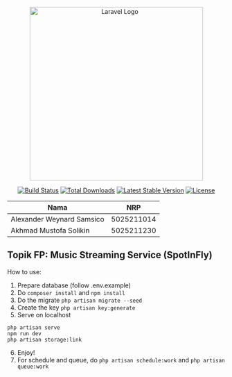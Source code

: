 <p align="center"><a href="https://laravel.com" target="_blank"><img src="https://raw.githubusercontent.com/laravel/art/master/logo-lockup/5%20SVG/2%20CMYK/1%20Full%20Color/laravel-logolockup-cmyk-red.svg" width="400" alt="Laravel Logo"></a></p>

<p align="center">
<a href="https://github.com/laravel/framework/actions"><img src="https://github.com/laravel/framework/workflows/tests/badge.svg" alt="Build Status"></a>
<a href="https://packagist.org/packages/laravel/framework"><img src="https://img.shields.io/packagist/dt/laravel/framework" alt="Total Downloads"></a>
<a href="https://packagist.org/packages/laravel/framework"><img src="https://img.shields.io/packagist/v/laravel/framework" alt="Latest Stable Version"></a>
<a href="https://packagist.org/packages/laravel/framework"><img src="https://img.shields.io/packagist/l/laravel/framework" alt="License"></a>
</p>

| Nama                      | NRP        |
| ------------------------- | ---------- |
| Alexander Weynard Samsico | 5025211014 |
| Akhmad Mustofa Solikin    | 5025211230 |

## Topik FP: Music Streaming Service (SpotInFly)

How to use:

1. Prepare database (follow .env.example)
2. Do `composer install` and `npm install`
3. Do the migrate
   `php artisan migrate --seed`
4. Create the key `php artisan key:generate`
5. Serve on localhost

```
php artisan serve
npm run dev
php artisan storage:link
```

6. Enjoy!
7. For schedule and queue, do `php artisan schedule:work` and `php artisan queue:work`
